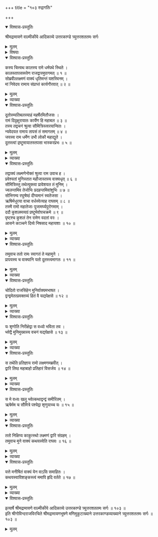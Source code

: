 +++
title = "१०३ रुद्रागतिः"

+++

<details open><summary>विश्वास-प्रस्तुतिः</summary>

श्रीमद्रामायणे वाल्मीकीये आदिकाव्ये उत्तरकाण्डे त्र्युत्तरशततमः सर्गः
</details>

<details><summary>मूलम्</summary>

श्रीमद्रामायणे वाल्मीकीये आदिकाव्ये उत्तरकाण्डे त्र्युत्तरशततमः सर्गः
</details>

<details><summary>विषयाः</summary>

कदाचन तापस-रूपिणा रुद्रेण रामम् **एत्य**  
रहस्य-वृत्तान्त-कथनाय स्वागमनस्य निवेदने  
रामेण तच्-चोदनया ऽऽमन्त्रण-समये  
तच्-छ्रोतुस्, तयोर् निरीक्षमाणस्य च  
स्वेन हनन-प्रतिज्ञा-करणेन  
सौमित्रेर् द्वार-रक्षकत्वेन स्थापन-पूर्वकं  
तं प्रति रहस्य-कथन-चोदना ॥ १ ॥
</details>

<details open><summary>विश्वास-प्रस्तुतिः</summary>

कस्य चित्त्वथ कालस्य रामे धर्मपथे स्थिते ।  
कालस्तापसरूपेण राजद्वारमुपागमत् ॥ १ ॥  
सोब्रवील्लक्ष्मणं वाक्यं धृतिमन्तं यशस्विनम् ।  
मां निवेदय रामाय संप्राप्तं कार्यगौरवात् ॥ २ ॥
</details>

<details><summary>मूलम्</summary>

कस्य चित्त्वथ कालस्य रामे धर्मपथे स्थिते ।  
कालस्तापसरूपेण राजद्वारमुपागमत् ॥ १ ॥  
सोब्रवील्लक्ष्मणं वाक्यं धृतिमन्तं यशस्विनम् ।  
मां निवेदय रामाय संप्राप्तं कार्यगौरवात् ॥ २ ॥
</details>

<details><summary>व्याख्या</summary>

कालस्य कस्यचित् गमनानन्तरमिति शेषः ॥ १-२ ॥
</details>

<details open><summary>विश्वास-प्रस्तुतिः</summary>

दूतोस्म्यतिबलस्याहं महर्षेरमितौजसः ।  
रामं दिदृक्षुरायातः कार्येण हि महाबल ॥ ३ ॥  
तस्य तद्वचनं श्रुत्वा सौमित्रिस्त्वरयान्वितः ।  
न्यवेदयत रामाय तापसं तं समागतम् ॥ ४ ॥  
जयस्व राम धर्मेण उभौ लोकौ महाद्युते ।  
दूतस्त्वां द्रष्टुमायातस्तपसा भास्करप्रभः ॥ ५ ॥
</details>

<details><summary>मूलम्</summary>

दूतोस्म्यतिबलस्याहं महर्षेरमितौजसः ।  
रामं दिदृक्षुरायातः कार्येण हि महाबल ॥ ३ ॥  
तस्य तद्वचनं श्रुत्वा सौमित्रिस्त्वरयान्वितः ।  
न्यवेदयत रामाय तापसं तं समागतम् ॥ ४ ॥  
जयस्व राम धर्मेण उभौ लोकौ महाद्युते ।  
दूतस्त्वां द्रष्टुमायातस्तपसा भास्करप्रभः ॥ ५ ॥
</details>

<details><summary>व्याख्या</summary>

महर्षेरिति । ब्रह्मण इत्यर्थः ॥ ३-५ ॥
</details>

<details open><summary>विश्वास-प्रस्तुतिः</summary>

तद्वाक्यं लक्ष्मणेनोक्तं श्रुत्वा राम उवाच ह ।  
प्रवेश्यतां मुनिस्तात महौजास्तस्य वाक्यधृत् ॥ ६ ॥  
सौमित्रिस्तु तथेत्युक्त्वा प्रावेशयत तं मुनिम् ।  
ज्वलन्तमिव तेजोभिः प्रदहन्तमिवांशुभिः ॥ ७ ॥  
सोभिगम्य रघुश्रेष्ठं दीप्यमानं स्वतेजसा ।  
ऋषिर्मधुरया वाचा वर्धस्वेत्याह राघवम् ॥ ८ ॥  
तस्मै रामो महातेजाः पूजामर्घ्यपुरोगमाम् ।  
ददौ कुशलमव्यग्रं प्रष्टुमेवोपचक्रमे ॥ ९ ॥  
पृष्टश्च कुशलं तेन रामेण वदतां वरः ।  
आसने काञ्चने दिव्ये निषसाद महायशाः ॥ १० ॥
</details>

<details><summary>मूलम्</summary>

तद्वाक्यं लक्ष्मणेनोक्तं श्रुत्वा राम उवाच ह ।  
प्रवेश्यतां मुनिस्तात महौजास्तस्य वाक्यधृत् ॥ ६ ॥  
सौमित्रिस्तु तथेत्युक्त्वा प्रावेशयत तं मुनिम् ।  
ज्वलन्तमिव तेजोभिः प्रदहन्तमिवांशुभिः ॥ ७ ॥  
सोभिगम्य रघुश्रेष्ठं दीप्यमानं स्वतेजसा ।  
ऋषिर्मधुरया वाचा वर्धस्वेत्याह राघवम् ॥ ८ ॥  
तस्मै रामो महातेजाः पूजामर्घ्यपुरोगमाम् ।  
ददौ कुशलमव्यग्रं प्रष्टुमेवोपचक्रमे ॥ ९ ॥  
पृष्टश्च कुशलं तेन रामेण वदतां वरः ।  
आसने काञ्चने दिव्ये निषसाद महायशाः ॥ १० ॥
</details>

<details><summary>व्याख्या</summary>

तस्य वाक्यस्य धृदिति रामवाक्यधारीति सौमित्रिविशेषणम् ॥ ६-१० ॥
</details>

<details open><summary>विश्वास-प्रस्तुतिः</summary>

तमुवाच ततो रामः स्वागतं ते महामुने ।  
प्रापयस्व च वाक्यानि यतो दूतस्त्वमागतः ॥ ११ ॥
</details>

<details><summary>मूलम्</summary>

तमुवाच ततो रामः स्वागतं ते महामुने ।  
प्रापयस्व च वाक्यानि यतो दूतस्त्वमागतः ॥ ११ ॥
</details>

<details><summary>व्याख्या</summary>

वाक्यानि संदेशवाक्यानि । प्रापयस्व निवेदद्य । तत्र हेतुः-यतो दूत इत्यादि ॥ ११ ॥
</details>

<details open><summary>विश्वास-प्रस्तुतिः</summary>

चोदितो राजसिंहेन मुनिर्वाक्यमभाषत ।  
द्वन्द्वमेतत्प्रवक्तव्यं हितं वै यद्यपेक्षसे ॥ १२ ॥
</details>

<details><summary>मूलम्</summary>

चोदितो राजसिंहेन मुनिर्वाक्यमभाषत ।  
द्वन्द्वमेतत्प्रवक्तव्यं हितं वै यद्यपेक्षसे ॥ १२ ॥
</details>

<details><summary>व्याख्या</summary>

मुनिवाक्यं प्रागुक्तमहर्षिसंदिष्टवाक्यं । द्वन्द्वमेतदिति । द्वन्द्वं रहस्य इत्यादि द्वन्द्वशब्दस्य रहस्यार्थे द्विवचननिपातः । रहस्यमेतत्प्रवक्तव्यमित्यर्थः । द्वन्द्वे हि तत्प्रवक्तव्यमिति च पाठः । तदेव विशिनष्टि-न चैषामित्यादि । एषां त्वत्समीपवर्तिलोकानामित्यर्थः ॥ १२ ॥
</details>

<details open><summary>विश्वास-प्रस्तुतिः</summary>

यः शृणोति निरीक्षेद्वा स वध्यो भविता तव ।  
भवेद्वै मुनिमुख्यस्य वचनं यद्यपेक्षसे ॥ १३ ॥
</details>

<details><summary>मूलम्</summary>

यः शृणोति निरीक्षेद्वा स वध्यो भविता तव ।  
भवेद्वै मुनिमुख्यस्य वचनं यद्यपेक्षसे ॥ १३ ॥
</details>

<details><summary>व्याख्या</summary>

अस्मद्वचनं निरीक्षेत् मन्त्रयितारौ स तव वध्यः । कथमेवमतिक्रूरसंकेत इत्यत्राह — भवेदिति । तस्य मुनिमुख्यस्य वचनमित्थं संकेतपूर्वकं वदेति चोदितवानित्यर्थः ॥ यद्यपेक्षस इति । तथा संकेतपरिपालनमिति शेषः ॥ १३ ॥
</details>

<details open><summary>विश्वास-प्रस्तुतिः</summary>

स तथेति प्रतिज्ञाय रामो लक्ष्मणमब्रवीत् ।  
द्वारि तिष्ठ महाबाहो प्रतिहारं विसर्जय ॥ १४ ॥
</details>

<details><summary>मूलम्</summary>

स तथेति प्रतिज्ञाय रामो लक्ष्मणमब्रवीत् ।  
द्वारि तिष्ठ महाबाहो प्रतिहारं विसर्जय ॥ १४ ॥
</details>

<details><summary>व्याख्या</summary>

प्रतिहारं विसर्जय अन्यतोपसारय ॥ १४ ॥
</details>

<details open><summary>विश्वास-प्रस्तुतिः</summary>

स मे वध्यः खलु भवेत्कथाद्वन्द्वं समीरितम् ।  
ऋषेर्मम च सौमित्रे पश्येद्वा शृणुयाच्च यः ॥ १५ ॥
</details>

<details><summary>मूलम्</summary>

स मे वध्यः खलु भवेत्कथाद्वन्द्वं समीरितम् ।  
ऋषेर्मम च सौमित्रे पश्येद्वा शृणुयाच्च यः ॥ १५ ॥
</details>

<details><summary>व्याख्या</summary>

किमर्थमित्यत आह–स म इत्यादि ॥ हे सौमित्रे ऋषेर्मम च कथाद्वन्द्वं कथारहस्यं । वाचं द्वन्द्वमिति च पाठः । यः शृणुयात् ॥ १५ ॥
</details>

<details open><summary>विश्वास-प्रस्तुतिः</summary>

ततो निक्षिप्य काकुत्स्थो लक्ष्मणं द्वारि संग्रहम् ।  
तमुवाच मुने वाक्यं कथयस्वेति राघवः ॥ १६ ॥
</details>

<details><summary>मूलम्</summary>

ततो निक्षिप्य काकुत्स्थो लक्ष्मणं द्वारि संग्रहम् ।  
तमुवाच मुने वाक्यं कथयस्वेति राघवः ॥ १६ ॥
</details>

<details><summary>व्याख्या</summary>

संग्रहं रक्षितारम् ॥ १६ ॥
</details>

<details open><summary>विश्वास-प्रस्तुतिः</summary>

यत्ते मनीषितं वाक्यं येन वाऽसि समाहितः ।  
कथयस्वाविशङ्कस्त्वं ममापि हृदि वर्तते ॥ १७ ॥
</details>

<details><summary>मूलम्</summary>

यत्ते मनीषितं वाक्यं येन वाऽसि समाहितः ।  
कथयस्वाविशङ्कस्त्वं ममापि हृदि वर्तते ॥ १७ ॥
</details>

<details><summary>व्याख्या</summary>

समाहितः । ममापि हृदि वर्तत इति । एवंविधं रहस्यं तन्मयापि श्रोतव्यमित्यर्थः । अहमपि जानामीत्यर्थः ॥ १७ ॥
</details>

<details open><summary>विश्वास-प्रस्तुतिः</summary>

इत्यार्षे श्रीमद्रामायणे वाल्मीकीये आदिकाव्ये उत्तरकाण्डे त्र्युत्तरशततमः सर्गः ॥ १०३ ॥  
इति श्रीगोविन्दराजविरचिते श्रीमद्रामायणभूषणे मणिमुकुटाख्याने उत्तरकाण्डव्याख्याने त्र्युत्तरशततमः सर्गः ॥ १०३ ॥
</details>

<details><summary>मूलम्</summary>

इत्यार्षे श्रीमद्रामायणे वाल्मीकीये आदिकाव्ये उत्तरकाण्डे त्र्युत्तरशततमः सर्गः ॥ १०३ ॥  
इति श्रीगोविन्दराजविरचिते श्रीमद्रामायणभूषणे मणिमुकुटाख्याने उत्तरकाण्डव्याख्याने त्र्युत्तरशततमः सर्गः ॥ १०३ ॥
</details>

